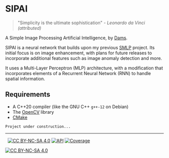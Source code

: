 # SIPAI

> "Simplicity is the ultimate sophistication" _- Leonardo da Vinci (attributed)_

A Simple Image Processing Artificial Intelligence, by [Dams](https://dams-labs.net/).

SIPAI is a neural network that builds upon my previous [SMLP](https://github.com/obewan/SMLP) project.
Its initial focus is on image enhancement, with plans for future releases to incorporate additional features such as image anomaly detection and more.

It uses a Multi-Layer Perceptron (MLP) architecture, with a modification that incorporates elements of a Recurrent Neural Network (RNN) to handle spatial information.

## Requirements

- A C++20 compiler (like the GNU C++ `g++-12` on Debian)
- The [OpenCV](https://opencv.org/get-started/) library
- [CMake](https://cmake.org/)

```
Project under construction...
```

---

[cc-by-nc-sa]: http://creativecommons.org/licenses/by-nc-sa/4.0/
[cc-by-nc-sa-image]: https://licensebuttons.net/l/by-nc-sa/4.0/88x31.png
[cc-by-nc-sa-shield]: https://img.shields.io/badge/License-CC%20BY--NC--SA%204.0-lightgrey.svg

&nbsp;
[![CC BY-NC-SA 4.0][cc-by-nc-sa-shield]][cc-by-nc-sa]
[![API](https://img.shields.io/badge/API-Documentation-blue)](https://obewan.github.io/SIPAI/api/)
[![Coverage](https://img.shields.io/badge/dynamic/json?url=https%3A%2F%2Fobewan.github.io%2FSIPAI%2Fcoverage%2Fcoverage.json&query=coverage&label=coverage&color=green)](https://obewan.github.io/SIPAI/coverage/html/)

[![CC BY-NC-SA 4.0][cc-by-nc-sa-image]][cc-by-nc-sa]

